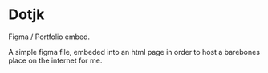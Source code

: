 # Dotjk
Figma / Portfolio embed. 

A simple figma file, embeded into an html page in order to host a barebones place on the internet for me. 

